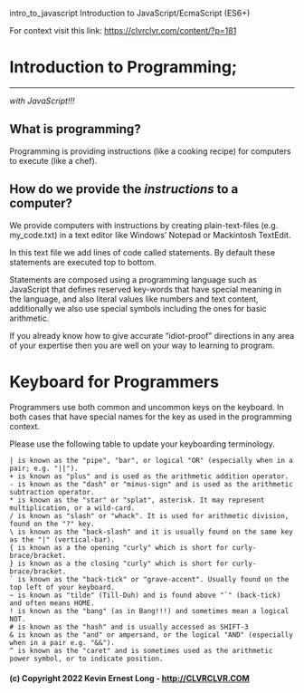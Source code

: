 intro_to_javascript
Introduction to JavaScript/EcmaScript (ES6+)

For context visit this link: 
https://clvrclvr.com/content/?p=181
#
# Introduction to Programming;
___
*with JavaScript!!!*

What is programming?
---
Programming is providing instructions (like a cooking recipe) for computers to execute (like a chef).

How do we provide the ___instructions___ to a computer?
---
We provide computers with instructions by creating plain-text-files (e.g. my_code.txt) in a text editor like Windows’ Notepad or Mackintosh TextEdit. 

In this text file we add lines of code called statements. By default these statements are executed top to bottom.

Statements are composed using a programming language such as JavaScript that defines reserved key-words that have special meaning in the language, and also literal values like numbers and text content, additionally we also use special symbols including the ones for basic arithmetic. 

If you already know how to give accurate “idiot-proof” directions in any area of your expertise then you are well on your way to learning to program.

# Keyboard for Programmers
Programmers use both common and uncommon keys on the keyboard. In both cases that have special names for the key as used in the programming context.

Please use the following table to update your keyboarding terminology.

    | is known as the "pipe", "bar", or logical "OR" (especially when in a pair; e.g. "||").
    + is known as "plus" and is used as the arithmetic addition operator.
    - is known as the "dash" or "minus-sign" and is used as the arithmetic subtraction operator.
    * is known as the "star" or "splat", asterisk. It may represent multiplication, or a wild-card.
    / is known as "slash" or "whack". It is used for arithmetic division, found on the "?" key.
    \ is known as the "back-slash" and it is usually found on the same key as the "|" (vertical-bar).
    { is known as a the opening "curly" which is short for curly-brace/bracket.
    } is known as a the closing "curly" which is short for curly-brace/bracket.
    ` is known as the "back-tick" or "grave-accent". Usually found on the top left of your keyboard.
    ~ is known as "tilde" (Till-Duh) and is found above "`" (back-tick) and often means HOME.
    ! is known as the "bang" (as in Bang!!!) and sometimes mean a logical NOT.
    # is known as the "hash" and is usually accessed as SHIFT-3
    & is known as the "and" or ampersand, or the logical "AND" (especially when in a pair e.g. "&&").
    ^ is known as the "caret" and is sometimes used as the arithmetic power symbol, or to indicate position.

#### (c) Copyright 2022 Kevin Ernest Long - http://CLVRCLVR.COM
